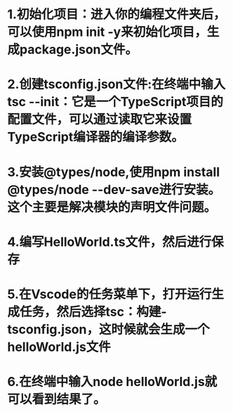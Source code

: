 # 1.初始化项目：进入你的编程文件夹后，可以使用npm init -y来初始化项目，生成package.json文件。
# 2.创建tsconfig.json文件:在终端中输入tsc --init：它是一个TypeScript项目的配置文件，可以通过读取它来设置TypeScript编译器的编译参数。
# 3.安装@types/node,使用npm install @types/node --dev-save进行安装。这个主要是解决模块的声明文件问题。
# 4.编写HelloWorld.ts文件，然后进行保存
# 5.在Vscode的任务菜单下，打开运行生成任务，然后选择tsc：构建-tsconfig.json，这时候就会生成一个helloWorld.js文件
# 6.在终端中输入node helloWorld.js就可以看到结果了。